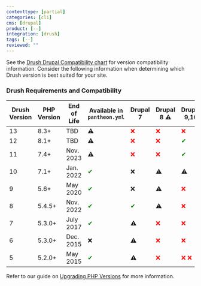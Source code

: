 ```yaml
---
contenttype: [partial]
categories: [cli]
cms: [drupal]
product: [--]
integration: [drush]
tags: [--]
reviewed: ""
---
```


See the [Drush Drupal Compatibility chart](https://www.drush.org/latest/install/#drupal-compatibility) for version compatibility information. Consider the following information when determining which Drush version is best suited for your site.


### Drush Requirements and Compatibility

| Drush Version  | PHP Version | End of Life  | Available in `pantheon.yml` | Drupal 7| Drupal 8 ⚠️ <Popover title="Drupal 8 EOL" content="Drupal 8 is past its end of life date. While a version of Drush may function with Drupal 8, do not build for the future on that combination" /> | Drupal 9,10 | Drupal 11+
| ------------- |-------------|-------------|-------------   |------------- |-------------  |-----------  |-----------  |
| 13      | 8.3+     | TBD      |   ⚠️ <Popover title="Use Site-Local Installation" content="To use this version of Drush, do not specify a version of Drush in pantheon.yml and specify this version with Composer instead" /> |   <span style="color:red">❌ </span>    |<span style="color:red">❌ </span> |<span style="color:red">❌ </span> |<span style="color:green">✔</span>  |
| 12      | 8.1+     | TBD      |   ⚠️ <Popover title="Use Site-Local Installation" content="To use this version of Drush, do not specify a version of Drush in pantheon.yml and specify this version with Composer instead" /> |   <span style="color:red">❌ </span>    |<span style="color:red">❌ </span> |<span style="color:green">✔</span>  |<span style="color:red">❌ </span>|
| 11      | 7.4+     | Nov. 2023    |   ⚠️  <Popover title="Use Site-Local Installation" content="To use this version of Drush, do not specify a version of Drush in pantheon.yml and specify this version with Composer instead" />   |  <span style="color:red">❌ </span>    |<span style="color:red">❌ </span> |<span style="color:green">✔</span>  |<span style="color:red">❌ </span>|
| 10      | 7.1+ | Jan. 2022 |   <span style="color:green">✔</span>  | ❌ | ⚠️ <Popover title="Drupal 8 EOL" content="Drupal 8 is past its end of life date. While this version of Drush may function with Drupal 8, do not build for the future on this combination" /> | ⚠️ <Popover title="Upgrade recommended" content="Drush 10 may function with the newest version of Drupal but we can only provide support assistance to sites using newer versions of Drush" />|<span style="color:red">❌ </span>|
| 9      | 5.6+     | May 2020   |   <span style="color:green">✔</span>    | ❌      | ⚠️ <Popover title="Drupal 8 EOL" content="Drupal 8 is past its end of life date. While this version of Drush may function with Drupal 8, do not build for the future on this combination" /> |<span style="color:red">❌ </span>|<span style="color:red">❌ </span>|
| 8     | 5.4.5+     | Nov. 2022  |    <span style="color:green">✔</span>    | <span style="color:green">✔</span>    | ⚠️ <Popover title="Drupal 8 EOL" content="Drupal 8 is past its end of life date. While this version of Drush may function with Drupal 8, do not build for the future on this combination" />    |<span style="color:red">❌ </span>|<span style="color:red">❌ </span>|
| 7      | 5.3.0+     | July 2017  |   <span style="color:green">✔</span>    |   ⚠️ <Popover title="Available but unsupported" content="Drush 7 is long past it's End of Life date and is kept available only to serve out-of-date sites." />   |<span style="color:red">❌ </span>  |<span style="color:red">❌ </span>|<span style="color:red">❌ </span>|
| 6      | 5.3.0+     | Dec. 2015 |   ❌    | ⚠️ <Popover title="Available but unsupported" content="Drush 6 is long past it's End of Life date and is kept available only to serve out-of-date sites."  /> |<span style="color:red">❌ </span> |<span style="color:red">❌ </span>|<span style="color:red">❌ </span>|
| 5     | 5.2.0+    | May 2015  |   <span style="color:green">✔</span>   | ⚠️ <Popover title="Available but unsupported" content="Drush 5 is long past it's End of Life date and is kept available only to serve out-of-date sites." />                    |<span style="color:red">❌ </span>  |<span style="color:red">❌ </span><span style="color:red">❌ </span>|<span style="color:red">❌ </span>|

Refer to our guide on [Upgrading PHP Versions](/guides/php/php-versions) for more information.
